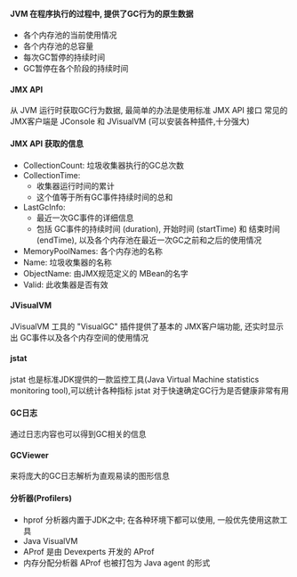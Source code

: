 #### JVM 在程序执行的过程中, 提供了GC行为的原生数据
- 各个内存池的当前使用情况
- 各个内存池的总容量
- 每次GC暂停的持续时间
- GC暂停在各个阶段的持续时间

#### JMX API
从 JVM 运行时获取GC行为数据, 最简单的办法是使用标准 JMX API 接口
常见的 JMX客户端是 JConsole 和 JVisualVM (可以安装各种插件,十分强大)

#### JMX API 获取的信息
- CollectionCount: 垃圾收集器执行的GC总次数
- CollectionTime:
  - 收集器运行时间的累计
  - 这个值等于所有GC事件持续时间的总和
- LastGcInfo:
  - 最近一次GC事件的详细信息
  - 包括 GC事件的持续时间 (duration), 开始时间 (startTime) 和 结束时间 (endTime), 以及各个内存池在最近一次GC之前和之后的使用情况
- MemoryPoolNames: 各个内存池的名称
- Name: 垃圾收集器的名称
- ObjectName: 由JMX规范定义的 MBean的名字
- Valid: 此收集器是否有效

#### JVisualVM
JVisualVM 工具的 "VisualGC" 插件提供了基本的 JMX客户端功能, 还实时显示出 GC事件以及各个内存空间的使用情况

#### jstat
jstat 也是标准JDK提供的一款监控工具(Java Virtual Machine statistics monitoring tool),可以统计各种指标
jstat 对于快速确定GC行为是否健康非常有用

#### GC日志
通过日志内容也可以得到GC相关的信息

#### GCViewer
来将庞大的GC日志解析为直观易读的图形信息

#### 分析器(Profilers)
- hprof 分析器内置于JDK之中; 在各种环境下都可以使用, 一般优先使用这款工具
- Java VisualVM
- AProf 是由 Devexperts 开发的 AProf
- 内存分配分析器 AProf 也被打包为 Java agent 的形式
